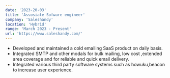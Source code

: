 ```yaml
---
date: '2023-20-03'
title: 'Assosiate Sofware engineer'
company: 'Saleshandy'
location: 'Hybrid'
range: 'March 2023 - Present'
url: 'https://www.saleshandy.com/'
---
```


- Developed and maintained a cold emailing SaaS product on daily basis.
- Integrated SMTP and other modals for bulk mailing, low cost ,extended area coverage and for reliable and quick email delivery.
- Integrated various third party software systems such as howuku,beacon to increase user experience.
